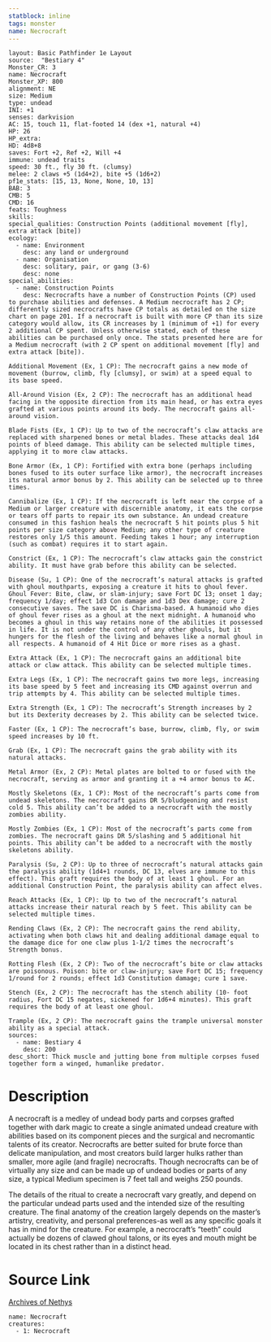 ```yaml
---
statblock: inline
tags: monster
name: Necrocraft
---
```

```statblock
layout: Basic Pathfinder 1e Layout
source:  "Bestiary 4"
Monster_CR: 3
name: Necrocraft
Monster_XP: 800
alignment: NE
size: Medium
type: undead
INI: +1
senses: darkvision
AC: 15, touch 11, flat-footed 14 (dex +1, natural +4)
HP: 26
HP_extra: 
HD: 4d8+8
saves: Fort +2, Ref +2, Will +4
immune: undead traits
speed: 30 ft., fly 30 ft. (clumsy)
melee: 2 claws +5 (1d4+2), bite +5 (1d6+2)
pf1e_stats: [15, 13, None, None, 10, 13]
BAB: 3
CMB: 5
CMD: 16
feats: Toughness
skills: 
special_qualities: Construction Points (additional movement [fly], extra attack [bite])
ecology:
  - name: Environment
    desc: any land or underground
  - name: Organisation
    desc: solitary, pair, or gang (3-6)
    desc: none
special_abilities:
  - name: Construction Points
    desc: Necrocrafts have a number of Construction Points (CP) used to purchase abilities and defenses. A Medium necrocraft has 2 CP; differently sized necrocrafts have CP totals as detailed on the size chart on page 201. If a necrocraft is built with more CP than its size category would allow, its CR increases by 1 (minimum of +1) for every 2 additional CP spent. Unless otherwise stated, each of these abilities can be purchased only once. The stats presented here are for a Medium necrocraft (with 2 CP spent on additional movement [fly] and extra attack [bite]).

Additional Movement (Ex, 1 CP): The necrocraft gains a new mode of movement (burrow, climb, fly [clumsy], or swim) at a speed equal to its base speed.

All-Around Vision (Ex, 2 CP): The necrocraft has an additional head facing in the opposite direction from its main head, or has extra eyes grafted at various points around its body. The necrocraft gains all-around vision.

Blade Fists (Ex, 1 CP): Up to two of the necrocraft’s claw attacks are replaced with sharpened bones or metal blades. These attacks deal 1d4 points of bleed damage. This ability can be selected multiple times, applying it to more claw attacks.

Bone Armor (Ex, 1 CP): Fortified with extra bone (perhaps including bones fused to its outer surface like armor), the necrocraft increases its natural armor bonus by 2. This ability can be selected up to three times.

Cannibalize (Ex, 1 CP): If the necrocraft is left near the corpse of a Medium or larger creature with discernible anatomy, it eats the corpse or tears off parts to repair its own substance. An undead creature consumed in this fashion heals the necrocraft 5 hit points plus 5 hit points per size category above Medium; any other type of creature restores only 1/5 this amount. Feeding takes 1 hour; any interruption (such as combat) requires it to start again.

Constrict (Ex, 1 CP): The necrocraft’s claw attacks gain the constrict ability. It must have grab before this ability can be selected.

Disease (Su, 1 CP): One of the necrocraft’s natural attacks is grafted with ghoul mouthparts, exposing a creature it hits to ghoul fever. Ghoul Fever: Bite, claw, or slam-injury; save Fort DC 13; onset 1 day; frequency 1/day; effect 1d3 Con damage and 1d3 Dex damage; cure 2 consecutive saves. The save DC is Charisma-based. A humanoid who dies of ghoul fever rises as a ghoul at the next midnight. A humanoid who becomes a ghoul in this way retains none of the abilities it possessed in life. It is not under the control of any other ghouls, but it hungers for the flesh of the living and behaves like a normal ghoul in all respects. A humanoid of 4 Hit Dice or more rises as a ghast.

Extra Attack (Ex, 1 CP): The necrocraft gains an additional bite attack or claw attack. This ability can be selected multiple times.

Extra Legs (Ex, 1 CP): The necrocraft gains two more legs, increasing its base speed by 5 feet and increasing its CMD against overrun and trip attempts by 4. This ability can be selected multiple times.

Extra Strength (Ex, 1 CP): The necrocraft’s Strength increases by 2 but its Dexterity decreases by 2. This ability can be selected twice.

Faster (Ex, 1 CP): The necrocraft’s base, burrow, climb, fly, or swim speed increases by 10 ft.

Grab (Ex, 1 CP): The necrocraft gains the grab ability with its natural attacks.

Metal Armor (Ex, 2 CP): Metal plates are bolted to or fused with the necrocraft, serving as armor and granting it a +4 armor bonus to AC.

Mostly Skeletons (Ex, 1 CP): Most of the necrocraft’s parts come from undead skeletons. The necrocraft gains DR 5/bludgeoning and resist cold 5. This ability can’t be added to a necrocraft with the mostly zombies ability.

Mostly Zombies (Ex, 1 CP): Most of the necrocraft’s parts come from zombies. The necrocraft gains DR 5/slashing and 5 additional hit points. This ability can’t be added to a necrocraft with the mostly skeletons ability.

Paralysis (Su, 2 CP): Up to three of necrocraft’s natural attacks gain the paralysis ability (1d4+1 rounds, DC 13, elves are immune to this effect). This graft requires the body of at least 1 ghoul. For an additional Construction Point, the paralysis ability can affect elves.

Reach Attacks (Ex, 1 CP): Up to two of the necrocraft’s natural attacks increase their natural reach by 5 feet. This ability can be selected multiple times.

Rending Claws (Ex, 2 CP): The necrocraft gains the rend ability, activating when both claws hit and dealing additional damage equal to the damage dice for one claw plus 1-1/2 times the necrocraft’s Strength bonus.

Rotting Flesh (Ex, 2 CP): Two of the necrocraft’s bite or claw attacks are poisonous. Poison: bite or claw-injury; save Fort DC 15; frequency 1/round for 2 rounds; effect 1d3 Constitution damage; cure 1 save.

Stench (Ex, 2 CP): The necrocraft has the stench ability (10- foot radius, Fort DC 15 negates, sickened for 1d6+4 minutes). This graft requires the body of at least one ghoul.

Trample (Ex, 2 CP): The necrocraft gains the trample universal monster ability as a special attack.
sources:
  - name: Bestiary 4
    desc: 200
desc_short: Thick muscle and jutting bone from multiple corpses fused together form a winged, humanlike predator.
```
# Description
A necrocraft is a medley of undead body parts and corpses grafted together with dark magic to create a single animated undead creature with abilities based on its component pieces and the surgical and necromantic talents of its creator. Necrocrafts are better suited for brute force than delicate manipulation, and most creators build larger hulks rather than smaller, more agile (and fragile) necrocrafts. Though necrocrafts can be of virtually any size and can be made up of undead bodies or parts of any size, a typical Medium specimen is 7 feet tall and weighs 250 pounds.

The details of the ritual to create a necrocraft vary greatly, and depend on the particular undead parts used and the intended size of the resulting creature. The final anatomy of the creation largely depends on the master’s artistry, creativity, and personal preferences-as well as any specific goals it has in mind for the creature. For example, a necrocraft’s “teeth” could actually be dozens of clawed ghoul talons, or its eyes and mouth might be located in its chest rather than in a distinct head.
# Source Link
[Archives of Nethys](https://aonprd.com/MonsterDisplay.aspx?ItemName=Necrocraft)
```encounter-table
name: Necrocraft
creatures:
  - 1: Necrocraft
```
